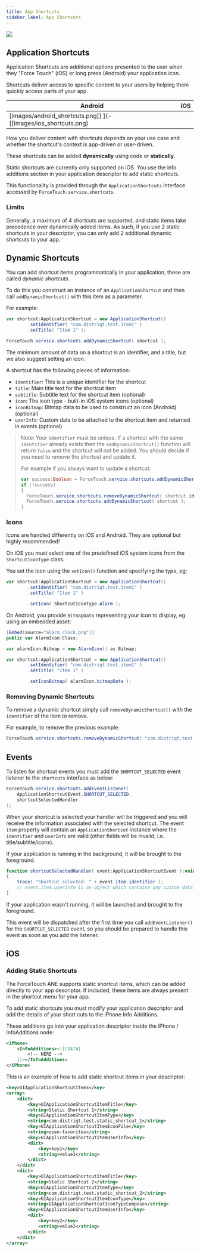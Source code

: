 ```yaml
---
title: App Shortcuts
sidebar_label: App Shortcuts
---
```


![](images/shortcuts.png)

## Application Shortcuts

Application Shortcuts are additional options presented to the user when they "Force Touch" (iOS) or long press (Android) your
application icon. 

Shortcuts deliver access to specific content to your users by helping them quickly access parts of your app.

| Android | iOS | 
| --- | --- |
| [images/android_shortcuts.png]] ](-[[images/ios_shortcuts.png) |


How you deliver content with shortcuts depends on your use case and whether the shortcut's context is app-driven or user-driven.

These shortcuts can be added **dynamically** using code or **statically**.

Static shortcuts are currently only supported on iOS. You use the info additions section in your application descriptor to add static shortcuts.



This functionality is provided through the `ApplicationShortcuts` interface accessed by `ForceTouch.service.shortcuts`.



### Limits

Generally, a maximum of 4 shortcuts are supported, and static items take precedence over 
dynamically added items. As such, if you use 2 static shortcuts in your descriptor, 
you can only add 2 additional dynamic shortcuts to your app.




## Dynamic Shortcuts

You can add shortcut items programmatically in your application, these are called *dynamic shortcuts*.

To do this you construct an instance of an `ApplicationShortcut` and then call `addDynamicShortcut()` with this item
as a parameter.

For example:

```actionscript
var shortcut:ApplicationShortcut = new ApplicationShortcut()
		.setIdentifier( "com.distriqt.test.item1" )
		.setTitle( "Item 1" );

ForceTouch.service.shortcuts.addDynamicShortcut( shortcut );
```

The minimum amount of data on a shortcut is an identifier, and a title, but we also suggest setting an icon.


A shortcut has the following pieces of information:

- `identifier`: This is a unique identifier for the shortcut 
- `title`: Main title text for the shortcut item
- `subtitle`: Subtitle text for the shortcut item (optional)
- `icon`: The icon type - built-in iOS system icons (optional)
- `iconBitmap`: Bitmap data to be used to construct an icon (Android) (optional) 
- `userInfo`: Custom data to be attached to the shortcut item and returned in events (optional)


>
> Note: Your `identifier` must be unique. If a shortcut with the same `identifier` already exists then the `addDynamicShortcut()` function will return `false` and the shortcut will not be added. You should decide if you need to remove the shortcut and update it.
>
> For example if you always want to update a shortcut:
>
> ```actionscript
> var success:Boolean = ForceTouch.service.shortcuts.addDynamicShortcut( shortcut );
> if (!success)
> {
> 	ForceTouch.service.shortcuts.removeDynamicShortcut( shortcut.identifier );
> 	ForceTouch.service.shortcuts.addDynamicShortcut( shortcut );
> } 
> ```
> 


### Icons

Icons are handled differently on iOS and Android. They are optional but highly recommended! 

On iOS you must select one of the predefined iOS system icons from the `ShortcutIconType` class.

You set the icon using the `setIcon()` function and specifying the type, eg:

```actionscript
var shortcut:ApplicationShortcut = new ApplicationShortcut()
		.setIdentifier( "com.distriqt.test.item1" )
		.setTitle( "Item 1" )

		.setIcon( ShortcutIconType.Alarm );
```

On Android, you provide `BitmapData` representing your icon to display, eg using an embedded asset:

```actionscript
[Embed(source="alarm_clock.png")]
public var AlarmIcon:Class;

var alarmIcon:Bitmap = new AlarmIcon() as Bitmap;

var shortcut:ApplicationShortcut = new ApplicationShortcut()
		.setIdentifier( "com.distriqt.test.item1" )
		.setTitle( "Item 1" )

		.setIconBitmap( alarmIcon.bitmapData );
```


### Removing Dynamic Shortcuts

To remove a dynamic shortcut simply call `removeDynamicShortcut()` with the `identifier` of the item to remove.

For example, to remove the previous example:

```actionscript
ForceTouch.service.shortcuts.removeDynamicShortcut( "com.distriqt.test.item1" );
```






## Events 


To listen for shortcut events you must add the `SHORTCUT_SELECTED` event listener to the `shortcuts` interface as below:

```actionscript
ForceTouch.service.shortcuts.addEventListener( 
	ApplicationShortcutEvent.SHORTCUT_SELECTED, 
	shortcutSelectedHandler 
);
```

When your shortcut is selected your handler will be triggered and you will receive the information associated with the selected shortcut. The event `item` property will contain an `ApplicationShortcut` instance where the `identifier` and `userInfo` are valid (other fields will be invalid, i.e. title/subtitle/icons). 

If your application is running in the background, it will be brought to the foreground.

```actionscript
function shortcutSelectedHandler( event:ApplicationShortcutEvent ):void
{
	trace( "Shortcut selected: " + event.item.identifier );
	// event.item.userInfo is an object which contains any custom data.
}
```

If your application wasn't running, it will be launched and brought to the foreground. 

This event will be dispatched after the first time you call `addEventListener()` for the `SHORTCUT_SELECTED` event, so you should be prepared to handle this event as soon as you add the listener.





## iOS


### Adding Static Shortcuts

The ForceTouch ANE supports static shortcut items, which can be added directly to your app descriptor. 
If included, these items are always present in the shortcut menu for your app.

To add static shortcuts you must modify your application descriptor and add the details 
of your short cuts to the iPhone Info Additions.

These additions go into your application descriptor inside the iPhone / InfoAdditions node:

```xml
<iPhone>
	<InfoAdditions><![CDATA[
		<!-- HERE -->
	]]></InfoAdditions>
</iPhone>
```


This is an example of how to add static shortcut items in your descriptor:

```xml
<key>UIApplicationShortcutItems</key>
<array>
	<dict>
		<key>UIApplicationShortcutItemTitle</key>
		<string>Static Shortcut 1</string>
		<key>UIApplicationShortcutItemType</key>
		<string>com.distriqt.test.static_shortcut_1</string>
		<key>UIApplicationShortcutItemIconFile</key>
		<string>open-favorites</string>
		<key>UIApplicationShortcutItemUserInfo</key>
		<dict>
			<key>key1</key>
			<string>value1</string>
		</dict>	
	</dict>
	<dict>
		<key>UIApplicationShortcutItemTitle</key>
		<string>Static Shortcut 2</string>
		<key>UIApplicationShortcutItemType</key>
		<string>com.distriqt.test.static_shortcut_2</string>
		<key>UIApplicationShortcutItemIconType</key>
		<string>UIApplicationShortcutIconTypeCompose</string>
		<key>UIApplicationShortcutItemUserInfo</key>
		<dict>
			<key>key2</key>
			<string>value2</string>
		</dict>
	</dict>
</array>
```

